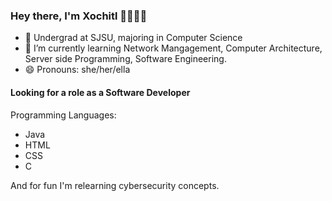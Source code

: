 ### Hey there, I'm Xochitl 👋👩🏽‍💻

<!--- <img src='https://user-images.githubusercontent.com/49567426/91652254-32dc4f80-ea4a-11ea-808f-77025bd85ea7.png'>)-->

- 🏢 Undergrad at SJSU, majoring in Computer Science
- 🌱 I’m currently learning Network Mangagement, Computer Architecture, Server side Programming, Software Engineering.
- 😄 Pronouns: she/her/ella

#### Looking for a role as a Software Developer

Programming Languages:
- Java
- HTML
- CSS
- C


And for fun I'm relearning cybersecurity concepts.
